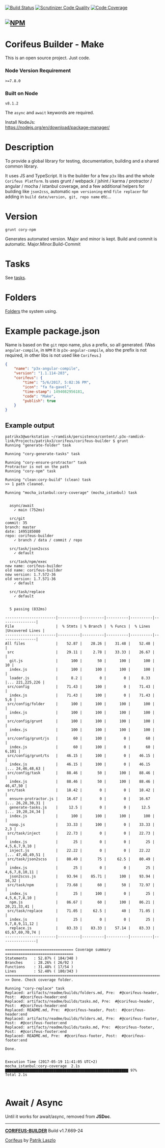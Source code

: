 [//]: #@corifeus-header

 [![Build Status](https://travis-ci.org/patrikx3/corifeus-builder.svg?branch=master)](https://travis-ci.org/patrikx3/corifeus-builder)  [![Scrutinizer Code Quality](https://scrutinizer-ci.com/g/patrikx3/corifeus-builder/badges/quality-score.png?b=master)](https://scrutinizer-ci.com/g/patrikx3/corifeus-builder/?branch=master)  [![Code Coverage](https://scrutinizer-ci.com/g/patrikx3/corifeus-builder/badges/coverage.png?b=master)](https://scrutinizer-ci.com/g/patrikx3/corifeus-builder/?branch=master)  
  
[![NPM](https://nodei.co/npm/corifeus-builder.png?downloads=true&downloadRank=true&stars=true)](https://www.npmjs.com/package/corifeus-builder/)
---
# Corifeus Builder - Make

This is an open source project. Just code.

### Node Version Requirement 
``` 
>=7.8.0 
```  
   
### Built on Node 
``` 
v8.1.2
```   
   
The ```async``` and ```await``` keywords are required.

Install NodeJs:    
https://nodejs.org/en/download/package-manager/    

# Description  

                        
[//]: #@corifeus-header:end




To provide a global library for testing, documentation, building and a shared common library. 

It uses JS and TypeScript. It is the builder for a few ```p3x``` libs and the whole ```Corifeus Platform```. Is uses grunt / webpack / jshint / karma / protractor / angular / mocha / istanbul coverage, and a few additional helpers for building like ```json2css```, automatic ```npm versioning``` end ```file replacer``` for adding in ```build date/version, git, repo name``` etc...   


# Version
```grunt cory-npm```

Generates automated version. Major and minor is kept. Build and commit is automatic.
Major.Minor.Build-Commit

# Tasks
See [tasks](artifacts/readme/builds/tasks.md).

# Folders
[Folders](artifacts/readme/builds/folders.md) the system using.  


# Example package.json
Name is based on the ```git``` repo name, plus a prefix, so all generated. (Was ```angular-compile```, in ```NPM``` it is ```p3x-angular-compile```, also the prefix is not required, in other libs is not used like ```Corifeus```.)

```json
{
    "name": "p3x-angular-compile",
    "version": "1.1.114-203",
    "corifeus": {
        "time": "5/6/2017, 5:02:36 PM",
        "icon": "fa fa-gavel",
        "time-stamp": 1494082956181,
        "code": "Make",
        "publish": true
    }
}    
```

## Example output
```text
patrikx3@workstation ~/ramdisk/persistence/content/.p3x-ramdisk-link/Projects/patrikx3/corifeus/corifeus-builder $ grunt
Running "generate-folder" task

Running "cory-generate-tasks" task

Running "cory-ensure-protractor" task
Protractor is not on the path
Running "cory-npm" task

Running "clean:cory-build" (clean) task
>> 1 path cleaned.

Running "mocha_istanbul:cory-coverage" (mocha_istanbul) task


  async/await
    ✓ main (752ms)

  src/git
commit: 35
branch: master
date: 1495185080
repo: corifeus-builder
    ✓ branch / data / commit / repo

  src/task/json2scss
    ✓ default

  src/task/npm/exec
new name: corifeus-builder
old name: corifeus-builder
new version: 1.7.572-36
old version: 1.7.571-36
    ✓ default

  src/task/replace
    ✓ default


  5 passing (832ms)

-----------------------|----------|----------|----------|----------|----------------|
File                   |  % Stmts | % Branch |  % Funcs |  % Lines |Uncovered Lines |
-----------------------|----------|----------|----------|----------|----------------|
All files              |    52.87 |    28.26 |    31.48 |    52.48 |                |
 src                   |    29.11 |     2.78 |    33.33 |    26.67 |                |
  git.js               |      100 |       50 |      100 |      100 |             10 |
  index.js             |      100 |      100 |      100 |      100 |                |
  loader.js            |      8.2 |        0 |        0 |     8.33 |... 221,225,226 |
 src/config            |    71.43 |      100 |        0 |    71.43 |                |
  index.js             |    71.43 |      100 |        0 |    71.43 |            5,6 |
 src/config/folder     |      100 |      100 |      100 |      100 |                |
  index.js             |      100 |      100 |      100 |      100 |                |
 src/config/grunt      |      100 |      100 |      100 |      100 |                |
  index.js             |      100 |      100 |      100 |      100 |                |
 src/config/grunt/js   |       60 |      100 |        0 |       60 |                |
  index.js             |       60 |      100 |        0 |       60 |          6,101 |
 src/config/grunt/ts   |    46.15 |      100 |        0 |    46.15 |                |
  index.js             |    46.15 |      100 |        0 |    46.15 |... 24,46,48,63 |
 src/config/task       |    88.46 |       50 |      100 |    88.46 |                |
  index.js             |    88.46 |       50 |      100 |    88.46 |       46,47,50 |
 src/task              |    18.42 |        0 |        0 |    18.42 |                |
  ensure-protractor.js |    16.67 |        0 |        0 |    16.67 |... 26,28,30,31 |
  generate-tasks.js    |     12.5 |        0 |        0 |     12.5 |... 19,20,24,34 |
  index.js             |      100 |      100 |      100 |      100 |                |
  noop.js              |    33.33 |      100 |        0 |    33.33 |            2,3 |
 src/task/inject       |    22.73 |        0 |        0 |    22.73 |                |
  index.js             |       25 |        0 |        0 |       25 |   4,5,6,7,9,10 |
  inject.js            |    22.22 |        0 |        0 |    22.22 |... 47,48,49,51 |
 src/task/json2scss    |    80.49 |       75 |     62.5 |    80.49 |                |
  index.js             |       25 |        0 |        0 |       25 |  4,6,7,8,10,11 |
  json2scss.js         |    93.94 |    85.71 |      100 |    93.94 |          16,32 |
 src/task/npm          |    73.68 |       60 |       50 |    72.97 |                |
  index.js             |       25 |      100 |        0 |       25 |   4,5,6,7,8,10 |
  npm.js               |    86.67 |       60 |      100 |    86.21 |    20,21,33,41 |
 src/task/replace      |    71.05 |     62.5 |       40 |    71.05 |                |
  index.js             |       25 |        0 |        0 |       25 |  5,7,8,9,11,12 |
  replace.js           |    83.33 |    83.33 |    57.14 |    83.33 | 65,67,69,70,74 |
-----------------------|----------|----------|----------|----------|----------------|

=============================== Coverage summary ===============================
Statements   : 52.87% ( 184/348 )
Branches     : 28.26% ( 26/92 )
Functions    : 31.48% ( 17/54 )
Lines        : 52.48% ( 180/343 )
================================================================================
>> Done. Check coverage folder.

Running "cory-replace" task
Replaced: artifacts/readme/builds/folders.md, Pre:  #@corifeus-header, Post:  #@corifeus-header:end
Replaced: artifacts/readme/builds/tasks.md, Pre:  #@corifeus-header, Post:  #@corifeus-header:end
Replaced: README.md, Pre:  #@corifeus-header, Post:  #@corifeus-header:end
Replaced: artifacts/readme/builds/folders.md, Pre:  #@corifeus-footer, Post:  #@corifeus-footer:end
Replaced: artifacts/readme/builds/tasks.md, Pre:  #@corifeus-footer, Post:  #@corifeus-footer:end
Replaced: README.md, Pre:  #@corifeus-footer, Post:  #@corifeus-footer:end

Done.


Execution Time (2017-05-19 11:41:05 UTC+2)
mocha_istanbul:cory-coverage  2.1s  ▇▇▇▇▇▇▇▇▇▇▇▇▇▇▇▇▇▇▇▇▇▇▇▇▇▇▇▇▇▇▇▇▇▇▇▇▇▇▇▇▇▇▇▇▇▇▇▇▇▇▇▇▇▇▇▇ 97%
Total 2.1s



```


# Await /  Async

Until it works for await/async, removed from **JSDoc**.

[//]: #@corifeus-footer

---
[**CORIFEUS-BUILDER**](https://pages.corifeus.tk/corifeus-builder) Build v1.7.669-24

[Corifeus](http://www.corifeus.tk) by [Patrik Laszlo](http://patrikx3.tk)

[//]: #@corifeus-footer:end